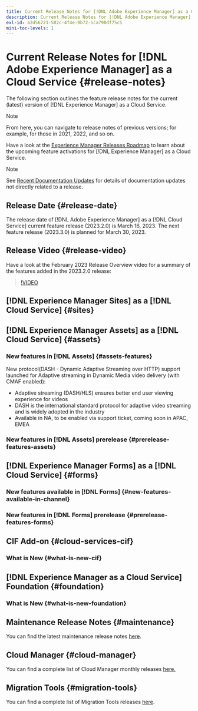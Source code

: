 ```yaml
---
title: Current Release Notes for [!DNL Adobe Experience Manager] as a Cloud Service.
description: Current Release Notes for [!DNL Adobe Experience Manager] as a Cloud Service.
exl-id: a2d56721-502c-4f4e-9b72-5ca790df75c5
mini-toc-levels: 1
---
```


# Current Release Notes for [!DNL Adobe Experience Manager] as a Cloud Service {#release-notes}

The following section outlines the feature release notes for the current (latest) version of [!DNL Experience Manager] as a Cloud Service.

>[!NOTE]
>
>From here, you can navigate to release notes of previous versions; for example, for those in 2021, 2022, and so on.
>
>Have a look at the [Experience Manager Releases Roadmap](https://experienceleague.adobe.com/docs/experience-manager-release-information/aem-release-updates/update-releases-roadmap.html) to learn about the upcoming feature activations for [!DNL Experience Manager] as a Cloud Service. 

>[!NOTE]
>
>See [Recent Documentation Updates](https://experienceleague.adobe.com/docs/experience-manager-release-information/aem-release-updates/doc-updates/documentation-updates.html) for details of documentation updates not directly related to a release.

## Release Date {#release-date}

The release date of [!DNL Adobe Experience Manager] as a [!DNL Cloud Service] current feature release (2023.2.0) is March 16, 2023. The next feature release (2023.3.0) is planned for March 30, 2023.

## Release Video {#release-video}

Have a look at the February 2023 Release Overview video for a summary of the features added in the 2023.2.0 release:

>[!VIDEO](https://video.tv.adobe.com/v/3413479/?quality=12)

## [!DNL Experience Manager Sites] as a [!DNL Cloud Service] {#sites}



## [!DNL Experience Manager Assets] as a [!DNL Cloud Service] {#assets}

### New features in [!DNL Assets] {#assets-features}

New protocol(DASH - Dynamic Adaptive Streaming over HTTP) support launched for Adaptive streaming in Dynamic Media video delivery (with CMAF enabled):
* Adaptive streaming (DASH/HLS) ensures better end user viewing experience for videos
* DASH is the international standard protocol for adaptive video streaming and is widely adopted in the industry
* Available in NA, to be enabled via support ticket, coming soon in APAC, EMEA

### New features in [!DNL Assets] prerelease {#prerelease-features-assets}


## [!DNL Experience Manager Forms] as a [!DNL Cloud Service] {#forms}

### New features available in [!DNL Forms] {#new-features-available-in-channel}

### New features in [!DNL Forms] prerelease {#prerelease-features-forms}


## CIF Add-on {#cloud-services-cif}

### What is New {#what-is-new-cif}


## [!DNL Experience Manager as a Cloud Service] Foundation {#foundation}

### What is New {#what-is-new-foundation}


## Maintenance Release Notes {#maintenance}

You can find the latest maintenance release notes [here](/help/release-notes/maintenance/latest.md).

## Cloud Manager {#cloud-manager}

You can find a complete list of Cloud Manager monthly releases [here.](/help/implementing/cloud-manager/release-notes/current.md)

## Migration Tools {#migration-tools}

You can find a complete list of Migration Tools releases [here](/help/journey-migration/release-notes/release-notes-migration-tools-current.md).
